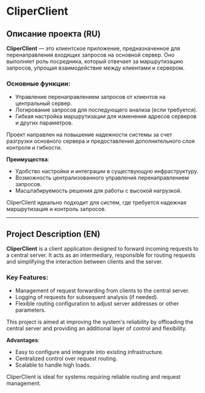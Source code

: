 # CliperClient

## Описание проекта (RU)

**CliperClient** — это клиентское приложение, предназначенное для перенаправления входящих запросов на основной сервер.
Оно выполняет роль посредника, который отвечает за маршрутизацию запросов, упрощая взаимодействие между клиентами и
сервером.

### Основные функции:

- Управление перенаправлением запросов от клиентов на центральный сервер.
- Логирование запросов для последующего анализа (если требуется).
- Гибкая настройка маршрутизации для изменения адресов серверов и других параметров.

Проект направлен на повышение надежности системы за счет разгрузки основного сервера и предоставления дополнительного
слоя контроля и гибкости.

**Преимущества**:

- Удобство настройки и интеграции в существующую инфраструктуру.
- Возможность централизованного управления перенаправлением запросов.
- Масштабируемость решения для работы с высокой нагрузкой.

CliperClient идеально подходит для систем, где требуется надежная маршрутизация и контроль запросов.

---

## Project Description (EN)

**CliperClient** is a client application designed to forward incoming requests to a central server. It acts as an
intermediary, responsible for routing requests and simplifying the interaction between clients and the server.

### Key Features:

- Management of request forwarding from clients to the central server.
- Logging of requests for subsequent analysis (if needed).
- Flexible routing configuration to adjust server addresses or other parameters.

This project is aimed at improving the system's reliability by offloading the central server and providing an additional
layer of control and flexibility.

**Advantages**:

- Easy to configure and integrate into existing infrastructure.
- Centralized control over request routing.
- Scalable to handle high loads.

CliperClient is ideal for systems requiring reliable routing and request management.